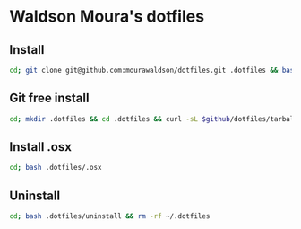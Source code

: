 # Waldson Moura's dotfiles

## Install
```bash
cd; git clone git@github.com:mourawaldson/dotfiles.git .dotfiles && bash .dotfiles/install
```
## Git free install
```bash
cd; mkdir .dotfiles && cd .dotfiles && curl -sL $github/dotfiles/tarball/master | tar -xzv --strip-components 1 --exclude=readme.md && bash install
```

## Install .osx
```bash
cd; bash .dotfiles/.osx
```
## Uninstall
```bash
cd; bash .dotfiles/uninstall && rm -rf ~/.dotfiles
```
